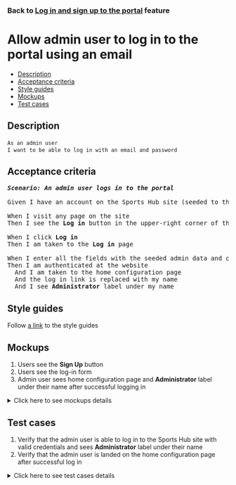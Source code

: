 ### Back to [Log in and sign up to the portal](../../) feature

# Allow admin user to log in to the portal using an email

- [Description](#description)
- [Acceptance criteria](#acceptance-criteria)
- [Style guides](#style-guides)
- [Mockups](#mockups)
- [Test cases](#test-cases)

## Description

    As an admin user
    I want to be able to log in with an email and password

## Acceptance criteria

<pre>
<b><i>Scenario: An admin user logs in to the portal</i></b>

Given I have an account on the Sports Hub site (seeded to the datatabase)

When I visit any page on the site
Then I see the <b>Log in</b> button in the upper-right corner of the page

When I click <b>Log in</b>
Then I am taken to the <b>Log in</b> page

When I enter all the fields with the seeded admin data and click <b>Log in</b>
Then I am authenticated at the website
  And I am taken to the home configuration page
  And the log in link is replaced with my name
  And I see <b>Administrator</b> label under my name
</pre>

## Style guides

Follow [a link](https://www.figma.com/proto/0zkkf5WC77OSpvyD6YXpFE/Style-guides?page-id=0%3A1&node-id=19%3A5368&viewport=266%2C48%2C0.54&scaling=min-zoom&starting-point-node-id=19%3A5368) to the style guides

## Mockups

1. Users see the <b>Sign Up</b> button
2. Users see the log-in form
3. Admin user sees home configuration page and <b>Administrator</b> label under their name after successful logging in

<details>
  <summary>Click here to see mockups details</summary>

**1. Users see the Sign Up button:**

![Users see the Sign Up button](/sports_hub_portal/web_application_features/log_in_and_sign_up/images/home_page_logged_out_user.png)

**2. Users see the log-in form:**

![Users see the log-in form](/sports_hub_portal/web_application_features/log_in_and_sign_up/images/log_in_empty_form.png)

**3. Admin user sees home configuration page and Administrator label under their name after successful logging in :**

![Admin user sees home configuration page and Administrator label under their name after successful logging in](/sports_hub_portal/web_application_features/log_in_and_sign_up/images/home_page_logged_in_admin.png)

</details>

## Test cases

1. Verify that the admin user is able to log in to the Sports Hub site with valid credentials and sees <b>Administrator</b> label under their name
2. Verify that the admin user is landed on the home configuration page after successful log in

<details>
  <summary>Click here to see test cases details</summary>

### **#1. Verify that the admin user is able to log in to the Sports Hub site with valid credentials and sees Administrator label under their name**

|Preconditions|Steps|Expected result
------|-------|----------
|- Go to the Sports Hub home page</br>- Have an admin user account seeded|1) Click **Log in** in the upper-right corner of the page</br>2) Enter valid data in the **Email address** and **Password** fields</br>3) Click **Log in**|3) The admin user is successfully logged in</br>4) The admin user sees <b>Administrator</b> label under their name|

### **#2. Verify that the admin user is landed on the home configuration page after successful log in**

|Preconditions|Steps|Expected result
------|-------|----------
|- Go to the Sports Hub home page</br>- Have an admin user account seeded|1) Click **Log in** in the upper-right corner of the page</br>2) Enter valid data in the **Email address** and **Password** fields</br>3) Click **Log in**|3) The admin user is successfully logged in</br>3) The admin user is landed on the home configuration page</br>|
</details>
